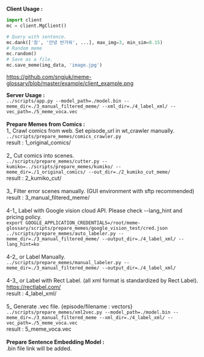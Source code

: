 <b>Client Usage :</b> <br>
```python
import client
mc = client.MgClient()

# Query with sentence.
mc.dank(['잠', '안녕 반가워', ...], max_img=3, min_sim=0.15) 
# Random meme
mc.random()
# Save as a file.
mc.save_meme(img_data, 'image.jpg')
```
https://github.com/sngjuk/meme-glossary/blob/master/example/client_example.png
<br>

<b>Server Usage :</b><br>
```../scripts/app.py --model_path=./model.bin --meme_dir=./3_manual_filtered_meme/ --xml_dir=./4_label_xml/ --vec_path=./5_meme_voca.vec```
<br><br>
<b>Prepare Memes from Comics :</b><br>
1_ Crawl comics from web. Set episode_url in wt_crawler manually.</br>
```../scripts/prepare_memes/comics_crawler.py```
<br>
result : 1_original_comics/ <br>
<br>
2_ Cut comics into scenes.<br>
```../scripts/prepare_memes/cutter.py --kumiko=../scripts/prepare_memes/kumiko/ --meme_dir=./1_original_comics/ --out_dir=./2_kumiko_cut_meme/```
<br>
result : 2_kumiko_cut/<br>
<br>
3_ Filter error scenes manually. (GUI environment with sftp recommended) <br>
result : 3_manual_filtered_meme/<br>
<br>
4-1_ Label with Google vision cloud API. Please check --lang_hint and pricing policy. <br>
```export GOOGLE_APPLICATION_CREDENTIALS=/root/meme-glossary/scripts/prepare_memes/google_vision_test/cred.json```
<br>
```../scripts/prepare_memes/auto_labeler.py --meme_dir=./3_manual_filtered_meme/ --output_dir=./4_label_xml/ --lang_hint=ko```
<br><br>
4-2_ or Label Manually. <br>
```../scripts/prepare_memes/manual_labeler.py --meme_dir=./3_manual_filtered_meme/ --output_dir=./4_label_xml/```
<br><br>
4-3_ or Label with Rect Label. (all xml format is standardized by Rect Label).<br>
https://rectlabel.com/ <br>
result : 4_label_xml/ <br>
<br>
5_ Generate .vec file. {episode/filename : vectors} <br>
```../scripts/prepare_memes/xml2vec.py --model_path=./model.bin --meme_dir=./3_manual_filtered_meme --xml_dir=./4_label_xml/ --vec_path=./5_meme_voca.vec```
<br>
result : 5_meme_voca.vec
<br><br>
<b>Prepare Sentence Embedding Model :</b><br>
.bin file link will be added.
